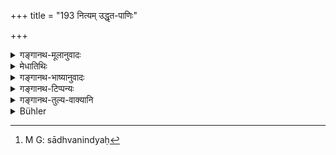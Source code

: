 +++
title = "193 नित्यम् उद्धृत-पाणिः"

+++

<details><summary>गङ्गानथ-मूलानुवादः</summary>

He should always have his arm raised, remain well behaved, and well-guarded; when addressed with the words “be seated,” he should sit facing his teacher.—(193)
</details>

<details><summary>मेधातिथिः</summary>

न केवलं सूत्रकात् पानिर् उद्धर्तव्यः, अपि तु वाससो ऽपि । **नित्य**ग्रहणं न तिष्ठत एवायं पाण्युद्धारः, नाप्य् अध्ययनवेलायां, किं तर्हि ततो ऽन्यत्रापि । **साध्वाचारः** साधुः अनिन्द्यः[^५०८] आचारो वाग्व्यवहारादिः कार्यः । अश्लीलादिभाषणम् असंनिधाने ऽपि गुरोर् नित्यग्रहणान् न कर्तव्यम् । **सुसंवृतः** वाङ्मनश्चक्षुर्भिः नियतात्मा । स्वल्पो ऽपि दोषस् तं परिहरेत् । अनावृतो लोक उच्यते यो यथाकामी, तद्विपरीतः **सुसंवृतः** ।


[^५०८]:
     M G: sādhvanindyaḥ

- <u>अन्ये</u> तु मन्यन्ते वस्त्रेणाच्छादितशरीरो गुरुसंनिधौ भवेत् नोत्तरीयम् अवतारयेत् । 

एवं तिष्ठेत् । यदा तु गुरुण्**आस्यताम् इत्य् उक्त **एतेन शब्देन भ्रूविक्षेपादिना वा विधेः प्रतिपादनार्थत्वात्, प्रतिपादनं च न शब्दव्यापार एव । तदा **आसीत** उपविशेत् । अभिमुखं संमुखम्[^५०९] ॥ २.१९३ ॥
</details>

<details><summary>गङ्गानथ-भाष्यानुवादः</summary>

The arm should be raised, not only above the saered thread, but also out of the upper garment.

The adverb ‘*always*’ is meant to imply that the arm is to be raised not only while he is standing, nor only while he is reading, but on other occasions also.

‘*Well-behaved*’;—he should have his behaviour—speech and other acts—good, above reproach. The word ‘implies that even when not near the Teacher, he should not utter indecorous words, or do any such wrongful act.

‘*Well-guarded*’;—*i.e*., fully self-controlled, regarding speech, mind and eyes,—he should avoid even the slightest defects. The man who follows the bent of his desires (and does not restrain them) is called among people ‘unguarded’; and the opposite of this is ‘*well-guarded*.’

Others explain this to mean that ‘near his Teacher one should keep his body covered, and he should not take off his upper garment.’

In the manner thus described, ‘*he should stand*’ (as laid down in the preceding verse); but when the Teacher says to him ‘*be seated*’—either in so many words, or by the gesture of his brows, etc.; the function of the injunction being to convey the direction, and this conveying need not be done only by means of words,—‘*he should sit*.’

‘*Facing his Teacher*’—with his face towards the Teacher.—(198)
</details>

<details><summary>गङ्गानथ-टिप्पन्यः</summary>

This verse is quoted in *Madanapārijāta* (p. 100);—in *Aparārka* (p. 56);—and in *Nṛsiṃhaprasāda* (Saṃskāra, p. 47a).
</details>

<details><summary>गङ्गानथ-तुल्य-वाक्यानि</summary>

*Gautama* (1.60).—‘Being permitted, the pupil should sit to the
teacher’s right, facing either the east or the north.’
</details>

<details><summary>Bühler</summary>

193	Let him always keep his right arm uncovered, behave decently and keep his body well covered, and when he is addressed (with the words), 'Be seated,' he shall sit down, facing his teacher.
</details>
